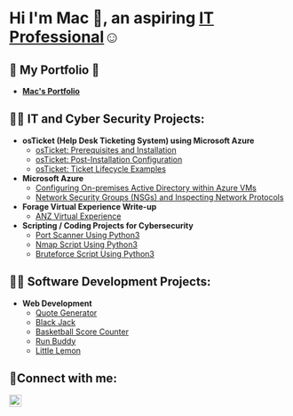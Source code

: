 <h1>Hi I'm Mac 👋, an aspiring <a href="https://www.linkedin.com/in/mac-arthur-yap-jr-1108b6226/">IT Professional</a>☺</h1>

<h2>💼 My Portfolio 💼</h2>

- <b> <a href="https://macky-y.github.io/macky-portfolio/">Mac's Portfolio</a> </b>

<h2>👨‍💻 IT and Cyber Security Projects:</h2>

- <b>osTicket (Help Desk Ticketing System) using Microsoft Azure</b>
  - [osTicket: Prerequisites and Installation](https://github.com/Macky-Y/osticket-prereqs)
  - [osTicket: Post-Installation Configuration](https://github.com/Macky-Y/post-install-config)
  - [osTicket: Ticket Lifecycle Examples](https://github.com/Macky-Y/ticket-lifecycle)
- <b>Microsoft Azure</b>
  - [Configuring On-premises Active Directory within Azure VMs](https://github.com/Macky-Y/configure-ad/blob/main/README.md)
  - [Network Security Groups (NSGs) and Inspecting Network Protocols](https://github.com/Macky-Y/azure-network-protocols)
- <b>Forage Virtual Experience Write-up</b>
  - [ANZ Virtual Experience](https://github.com/Macky-Y/forage-anz/blob/main/README.md)
- <b>Scripting / Coding Projects for Cybersecurity</b>
  - [Port Scanner Using Python3](https://github.com/Macky-Y/port_scanner)
  - [Nmap Script Using Python3](https://github.com/Macky-Y/nmap)
  - [Bruteforce Script Using Python3](https://github.com/Macky-Y/brute-force)

<h2>👨‍💻 Software Development Projects:</h2>

- <b>Web Development</b>
  - [Quote Generator](https://macky-y.github.io/quote-generator/)
  - [Black Jack](https://macky-y.github.io/black-jack/)
  - [Basketball Score Counter](https://macky-y.github.io/basketball-score-counter/)
  - [Run Buddy](https://macky-y.github.io/run-buddy/)
  - [Little Lemon](https://macky-y.github.io/little-lemon/)

<h2>🤳Connect with me:</h2>

[<img alt="Mac | LinkedIn" width="22px" src="https://cdn.jsdelivr.net/npm/simple-icons@v3/icons/linkedin.svg" />][linkedin]

[linkedin]: https://www.linkedin.com/in/mac-arthur-yap-jr-1108b6226/
